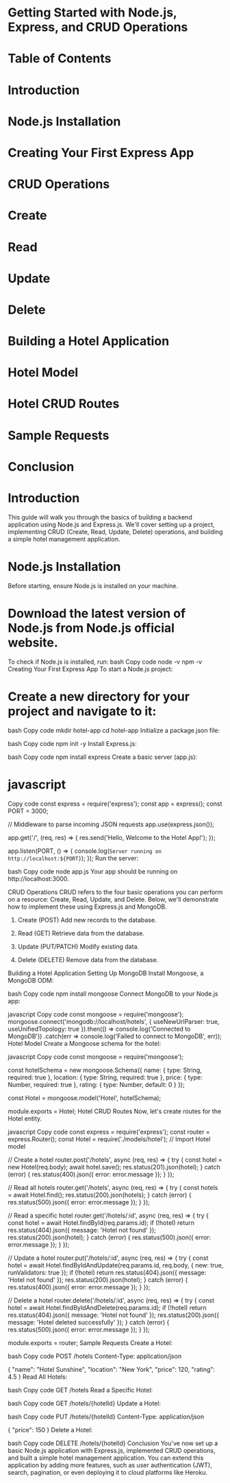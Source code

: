 # Getting Started with Node.js, Express, and CRUD Operations

# Table of Contents

# Introduction

# Node.js Installation

# Creating Your First Express App

# CRUD Operations

# Create

# Read

# Update

# Delete

# Building a Hotel Application

# Hotel Model

# Hotel CRUD Routes

# Sample Requests

# Conclusion

# Introduction

This guide will walk you through the basics of building a backend application using Node.js and Express.js. We'll cover setting up a project, implementing CRUD (Create, Read, Update, Delete) operations, and building a simple hotel management application.

# Node.js Installation

Before starting, ensure Node.js is installed on your machine.

# Download the latest version of Node.js from Node.js official website.

To check if Node.js is installed, run:
bash
Copy code
node -v
npm -v
Creating Your First Express App
To start a Node.js project:

# Create a new directory for your project and navigate to it:

bash
Copy code
mkdir hotel-app
cd hotel-app
Initialize a package.json file:

bash
Copy code
npm init -y
Install Express.js:

bash
Copy code
npm install express
Create a basic server (app.js):

# javascript

Copy code
const express = require('express');
const app = express();
const PORT = 3000;

// Middleware to parse incoming JSON requests
app.use(express.json());

app.get('/', (req, res) => {
res.send('Hello, Welcome to the Hotel App!');
});

app.listen(PORT, () => {
console.log(`Server running on http://localhost:${PORT}`);
});
Run the server:

bash
Copy code
node app.js
Your app should be running on http://localhost:3000.

CRUD Operations
CRUD refers to the four basic operations you can perform on a resource: Create, Read, Update, and Delete. Below, we'll demonstrate how to implement these using Express.js and MongoDB.

1. Create (POST)
   Add new records to the database.

2. Read (GET)
   Retrieve data from the database.

3. Update (PUT/PATCH)
   Modify existing data.

4. Delete (DELETE)
   Remove data from the database.

Building a Hotel Application
Setting Up MongoDB
Install Mongoose, a MongoDB ODM:

bash
Copy code
npm install mongoose
Connect MongoDB to your Node.js app:

javascript
Copy code
const mongoose = require('mongoose');
mongoose.connect('mongodb://localhost/hotels', {
useNewUrlParser: true,
useUnifiedTopology: true
}).then(() => console.log('Connected to MongoDB'))
.catch(err => console.log('Failed to connect to MongoDB', err));
Hotel Model
Create a Mongoose schema for the hotel:

javascript
Copy code
const mongoose = require('mongoose');

const hotelSchema = new mongoose.Schema({
name: { type: String, required: true },
location: { type: String, required: true },
price: { type: Number, required: true },
rating: { type: Number, default: 0 }
});

const Hotel = mongoose.model('Hotel', hotelSchema);

module.exports = Hotel;
Hotel CRUD Routes
Now, let's create routes for the Hotel entity.

javascript
Copy code
const express = require('express');
const router = express.Router();
const Hotel = require('./models/hotel'); // Import Hotel model

// Create a hotel
router.post('/hotels', async (req, res) => {
try {
const hotel = new Hotel(req.body);
await hotel.save();
res.status(201).json(hotel);
} catch (error) {
res.status(400).json({ error: error.message });
}
});

// Read all hotels
router.get('/hotels', async (req, res) => {
try {
const hotels = await Hotel.find();
res.status(200).json(hotels);
} catch (error) {
res.status(500).json({ error: error.message });
}
});

// Read a specific hotel
router.get('/hotels/:id', async (req, res) => {
try {
const hotel = await Hotel.findById(req.params.id);
if (!hotel) return res.status(404).json({ message: 'Hotel not found' });
res.status(200).json(hotel);
} catch (error) {
res.status(500).json({ error: error.message });
}
});

// Update a hotel
router.put('/hotels/:id', async (req, res) => {
try {
const hotel = await Hotel.findByIdAndUpdate(req.params.id, req.body, { new: true, runValidators: true });
if (!hotel) return res.status(404).json({ message: 'Hotel not found' });
res.status(200).json(hotel);
} catch (error) {
res.status(400).json({ error: error.message });
}
});

// Delete a hotel
router.delete('/hotels/:id', async (req, res) => {
try {
const hotel = await Hotel.findByIdAndDelete(req.params.id);
if (!hotel) return res.status(404).json({ message: 'Hotel not found' });
res.status(200).json({ message: 'Hotel deleted successfully' });
} catch (error) {
res.status(500).json({ error: error.message });
}
});

module.exports = router;
Sample Requests
Create a Hotel:

bash
Copy code
POST /hotels
Content-Type: application/json

{
"name": "Hotel Sunshine",
"location": "New York",
"price": 120,
"rating": 4.5
}
Read All Hotels:

bash
Copy code
GET /hotels
Read a Specific Hotel:

bash
Copy code
GET /hotels/{hotelId}
Update a Hotel:

bash
Copy code
PUT /hotels/{hotelId}
Content-Type: application/json

{
"price": 150
}
Delete a Hotel:

bash
Copy code
DELETE /hotels/{hotelId}
Conclusion
You've now set up a basic Node.js application with Express.js, implemented CRUD operations, and built a simple hotel management application. You can extend this application by adding more features, such as user authentication (JWT), search, pagination, or even deploying it to cloud platforms like Heroku.
